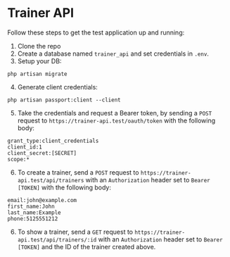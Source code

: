 # Trainer API

Follow these steps to get the test application up and running:

1. Clone the repo
2. Create a database named `trainer_api` and set credentials in `.env`.
3. Setup your DB:

```
php artisan migrate
```

4. Generate client credentials:

```
php artisan passport:client --client
```

5. Take the credentials and request a Bearer token, by sending a `POST` request to `https://trainer-api.test/oauth/token` with the following body:

```
grant_type:client_credentials
client_id:1
client_secret:[SECRET]
scope:*
```

6. To create a trainer, send a `POST` request to `https://trainer-api.test/api/trainers` with an `Authorization` header set to `Bearer [TOKEN]` with the following body:

```
email:john@example.com
first_name:John
last_name:Example
phone:5125551212
```

6. To show a trainer, send a `GET` request to `https://trainer-api.test/api/trainers/:id` with an `Authorization` header set to `Bearer [TOKEN]` and the ID of the trainer created above.
